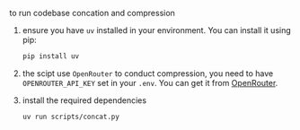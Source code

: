 to run codebase concation and compression

1. ensure you have `uv` installed in your environment. You can install it using
   pip:
   ```bash
   pip install uv
   ```
2. the scipt use `OpenRouter` to conduct compression, you need to have
   `OPENROUTER_API_KEY` set in your `.env`. You can get it from
   [OpenRouter](https://openrouter.ai/).

3. install the required dependencies
   ```bash
   uv run scripts/concat.py
   ```
